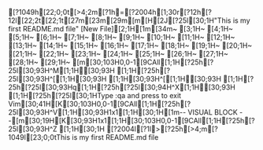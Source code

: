 [?1049h[22;0;0t[>4;2m[?1h=[?2004h[1;30r[?12h[?12l[22;2t[22;1t[27m[23m[29m[m[H[2J[?25l[30;1H"This is my first README.md file" [New File][2;1H[1m[34m~                                                                                                                       [3;1H~                                                                                                                       [4;1H~                                                                                                                       [5;1H~                                                                                                                       [6;1H~                                                                                                                       [7;1H~                                                                                                                       [8;1H~                                                                                                                       [9;1H~                                                                                                                       [10;1H~                                                                                                                       [11;1H~                                                                                                                       [12;1H~                                                                                                                       [13;1H~                                                                                                                       [14;1H~                                                                                                                       [15;1H~                                                                                                                       [16;1H~                                                                                                                       [17;1H~                                                                                                                       [18;1H~                                                                                                                       [19;1H~                                                                                                                       [20;1H~                                                                                                                       [21;1H~                                                                                                                       [22;1H~                                                                                                                       [23;1H~                                                                                                                       [24;1H~                                                                                                                       [25;1H~                                                                                                                       [26;1H~                                                                                                                       [27;1H~                                                                                                                       [28;1H~                                                                                                                       [29;1H~                                                                                                                       [m[30;103H0,0-1[9CAll[1;1H[?25h[?25l[30;93H^M[1;1H[30;93H  [1;1H[?25h[?25l[30;93H^[[1;1H[30;93H  [1;1H[30;93H^[[1;1H[30;93H  [1;1H[?25h[?25l[30;93Hq[1;1H[?25h[?25l[30;94H^X[1;1H[30;93H   [1;1H[?25h[?25l[30;1HType  :qa  and press <Enter> to exit Vim[30;41H[K[30;103H0,0-1[9CAll[1;1H[?25h[?25l[30;93H^V[1;1H[30;93H1x1[1;1H[30;1H[1m-- VISUAL BLOCK --[m[30;19H[K[30;93H1x1[1;1H[30;103H0,0-1[9CAll[1;1H[?25h[?25l[30;93H^Z [1;1H[30;1H
[?2004l[?1l>[?25h[>4;m[?1049l[23;0;0tThis is my first README.md file
